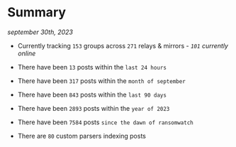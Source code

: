 
# Summary
_september 30th, 2023_

- Currently tracking `153` groups across `271` relays & mirrors - _`101` currently online_

- There have been `13` posts within the `last 24 hours`

- There have been `317` posts within the `month of september`

- There have been `843` posts within the `last 90 days`

- There have been `2893` posts within the `year of 2023`

- There have been `7584` posts `since the dawn of ransomwatch`

- There are `80` custom parsers indexing posts
